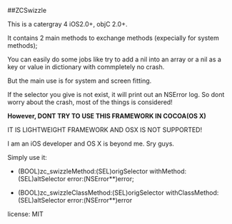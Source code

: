 ##ZCSwizzle

This is a catergray 4 iOS2.0+, objC 2.0+.

It contains 2 main methods to exchange methods (expecially for system methods);

You can easily do some jobs like try to add a nil into an array or a nil as a key or value in dictionary with commpletely no crash.

But the main use is for system and screen fitting.

If the selector you give is not exist, it will print out an NSError log. So dont worry about the crash, most of the things is considered!

**However, DONT TRY TO USE THIS FRAMEWORK IN COCOA(OS X)**

IT IS LIGHTWEIGHT FRAMEWORK AND OSX IS NOT SUPPORTED!

I am an iOS developer and OS X is beyond me. Sry guys.

Simply use it:

  + (BOOL)zc_swizzleMethod:(SEL)origSelector withMethod:(SEL)altSelector error:(NSError**)error;

  + (BOOL)zc_swizzleClassMethod:(SEL)origSelector withClassMethod:(SEL)altSelector error:(NSError**)error


license: MIT 

